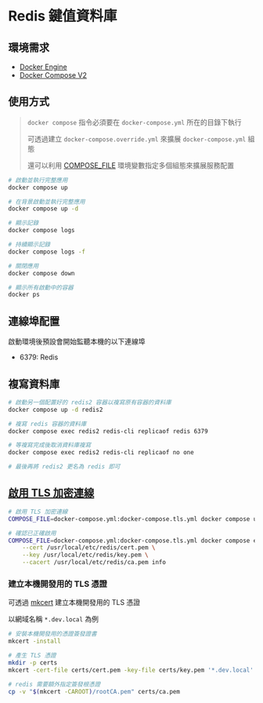 # Redis 鍵值資料庫

## 環境需求

- [Docker Engine](https://docs.docker.com/install/)
- [Docker Compose V2](https://docs.docker.com/compose/cli-command/)

## 使用方式

> `docker compose` 指令必須要在 `docker-compose.yml` 所在的目錄下執行
>
> 可透過建立 `docker-compose.override.yml` 來擴展 `docker-compose.yml` 組態
>
> 還可以利用 [COMPOSE_FILE](https://docs.docker.com/compose/reference/envvars/#compose_file) 環境變數指定多個組態來擴展服務配置

```sh
# 啟動並執行完整應用
docker compose up

# 在背景啟動並執行完整應用
docker compose up -d

# 顯示記錄
docker compose logs

# 持續顯示記錄
docker compose logs -f

# 關閉應用
docker compose down

# 顯示所有啟動中的容器
docker ps
```

## 連線埠配置

啟動環境後預設會開始監聽本機的以下連線埠

- 6379: Redis

## 複寫資料庫

```sh
# 啟動另一個配置好的 redis2 容器以複寫原有容器的資料庫
docker compose up -d redis2

# 複寫 redis 容器的資料庫
docker compose exec redis2 redis-cli replicaof redis 6379

# 等複寫完成後取消資料庫複寫
docker compose exec redis2 redis-cli replicaof no one

# 最後再將 redis2 更名為 redis 即可
```

## [啟用 TLS 加密連線](https://redis.io/topics/encryption)

```sh
# 啟用 TLS 加密連線
COMPOSE_FILE=docker-compose.yml:docker-compose.tls.yml docker compose up -d

# 確認已正確啟用
COMPOSE_FILE=docker-compose.yml:docker-compose.tls.yml docker compose exec redis redis-cli -p 6380 --tls \
    --cert /usr/local/etc/redis/cert.pem \
    --key /usr/local/etc/redis/key.pem \
    --cacert /usr/local/etc/redis/ca.pem info
```

### 建立本機開發用的 TLS 憑證

可透過 [mkcert](https://github.com/FiloSottile/mkcert) 建立本機開發用的 TLS 憑證

以網域名稱 `*.dev.local` 為例

```sh
# 安裝本機開發用的憑證簽發證書
mkcert -install

# 產生 TLS 憑證
mkdir -p certs
mkcert -cert-file certs/cert.pem -key-file certs/key.pem '*.dev.local'

# redis 需要額外指定簽發根憑證
cp -v "$(mkcert -CAROOT)/rootCA.pem" certs/ca.pem
```
